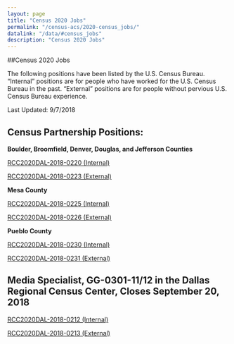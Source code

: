 ```yaml
---
layout: page
title: "Census 2020 Jobs"
permalink: "/census-acs/2020-census_jobs/"
datalink: "/data/#census_jobs"
description: "Census 2020 Jobs"
---    
```

##Census 2020 Jobs

The following positions have been listed by the U.S. Census Bureau.  “Internal” positions are for people who have worked for the U.S. Census Bureau in the past.  “External” positions are for people without pervious U.S. Census Bureau experience.

Last Updated: 9/7/2018

## Census Partnership Positions: ##

**Boulder, Broomfield, Denver, Douglas, and Jefferson Counties**

[RCC2020DAL-2018-0220 (Internal)](https://www.usajobs.gov/GetJob/ViewDetails/509410000)

[RCC2020DAL-2018-0223 (External)](https://www.usajobs.gov/GetJob/ViewDetails/509410100)

**Mesa County**

[RCC2020DAL-2018-0225 (Internal)](https://www.usajobs.gov/GetJob/ViewDetails/509410400)

[RCC2020DAL-2018-0226 (External)](https://www.usajobs.gov/GetJob/ViewDetails/509412500)

**Pueblo County**

[RCC2020DAL-2018-0230 (Internal)](https://www.usajobs.gov/GetJob/ViewDetails/509413600)

[RCC2020DAL-2018-0231 (External)](https://www.usajobs.gov/GetJob/ViewDetails/509416200)

## Media Specialist, GG-0301-11/12 in the Dallas Regional Census Center, Closes September 20, 2018 ##

[RCC2020DAL-2018-0212 (Internal)](https://www.usajobs.gov/GetJob/ViewDetails/509551700)

[RCC2020DAL-2018-0213 (External)](https://www.usajobs.gov/GetJob/ViewDetails/509551900)
